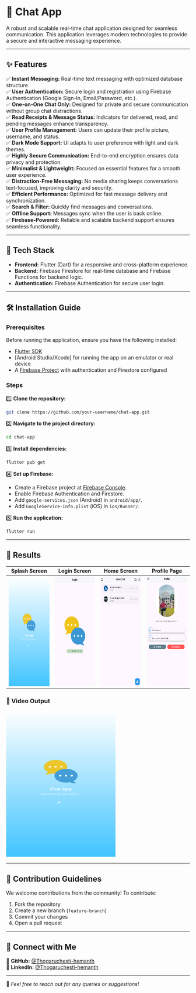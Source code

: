 # 📱 Chat App

A robust and scalable real-time chat application designed for seamless communication. This application leverages modern technologies to provide a secure and interactive messaging experience.

---

## ✨ Features

✅ **Instant Messaging:** Real-time text messaging with optimized database structure.  
✅ **User Authentication:** Secure login and registration using Firebase Authentication (Google Sign-In, Email/Password, etc.).  
✅ **One-on-One Chat Only:** Designed for private and secure communication without group chat distractions.  
✅ **Read Receipts & Message Status:** Indicators for delivered, read, and pending messages enhance transparency.  
✅ **User Profile Management:** Users can update their profile picture, username, and status.  
✅ **Dark Mode Support:** UI adapts to user preference with light and dark themes.  
✅ **Highly Secure Communication:** End-to-end encryption ensures data privacy and protection.  
✅ **Minimalist & Lightweight:** Focused on essential features for a smooth user experience.  
✅ **Distraction-Free Messaging:** No media sharing keeps conversations text-focused, improving clarity and security.  
✅ **Efficient Performance:** Optimized for fast message delivery and synchronization.  
✅ **Search & Filter:** Quickly find messages and conversations.  
✅ **Offline Support:** Messages sync when the user is back online.  
✅ **Firebase-Powered:** Reliable and scalable backend support ensures seamless functionality.  

---

## 🚀 Tech Stack

- **Frontend:** Flutter (Dart) for a responsive and cross-platform experience.  
- **Backend:** Firebase Firestore for real-time database and Firebase Functions for backend logic.  
- **Authentication:** Firebase Authentication for secure user login.  

---

## 🛠️ Installation Guide

### Prerequisites
Before running the application, ensure you have the following installed:
- [Flutter SDK](https://flutter.dev/docs/get-started/install)
- [Android Studio/Xcode] for running the app on an emulator or real device
- A [Firebase Project](https://console.firebase.google.com/) with authentication and Firestore configured

### Steps

1️⃣ **Clone the repository:**
   ```sh
   git clone https://github.com/your-username/chat-app.git
   ```

2️⃣ **Navigate to the project directory:**
   ```sh
   cd chat-app
   ```

3️⃣ **Install dependencies:**
   ```sh
   flutter pub get
   ```

4️⃣ **Set up Firebase:**
   - Create a Firebase project at [Firebase Console](https://console.firebase.google.com/).
   - Enable Firebase Authentication and Firestore.
   - Add `google-services.json` (Android) in `android/app/`.
   - Add `GoogleService-Info.plist` (iOS) in `ios/Runner/`.

5️⃣ **Run the application:**
   ```sh
   flutter run
   ```

---

## 📸 Results

| Splash Screen  | Login Screen  | Home Screen  | Profile Page  |
|--------------|----------------|--------------|----------------|
| <img src="https://github.com/Thogaruchesti-hemanth/QwickTalk/blob/main/assets/output/splashScreen.png" alt="SplashScreen" height="300"> | <img src="https://github.com/Thogaruchesti-hemanth/QwickTalk/blob/main/assets/output/LoginScreen.png" alt="Login Screen UI" height="300"> | <img src="https://github.com/Thogaruchesti-hemanth/QwickTalk/blob/main/assets/output/homeScreen.png" alt="Home Screen UI" height="300"> | <img src="https://github.com/Thogaruchesti-hemanth/QwickTalk/blob/main/assets/output/profileScreen.png" alt="Profile Page UI" height="300"> |

### 🎥 Video Output

<a href="https://github.com/Thogaruchesti-hemanth/QwickTalk/blob/main/assets/output/output.mp4">
    <img src="https://github.com/Thogaruchesti-hemanth/QwickTalk/blob/main/assets/output/splashScreen.png" alt="Watch the Video" width="300" height="400">
</a>


---

## 🤝 Contribution Guidelines
We welcome contributions from the community! To contribute:

1. Fork the repository
2. Create a new branch (`feature-branch`)
3. Commit your changes
4. Open a pull request

---

## 💬 Connect with Me
📌 **GitHub:** [@Thogaruchesti-hemanth](https://github.com/Thogaruchesti-hemanth)  
📌 **LinkedIn:** [@Thogaruchesti-hemanth](https://www.linkedin.com/in/thogaruchesti-hemanth/)  

---

🔹 _Feel free to reach out for any queries or suggestions!_

